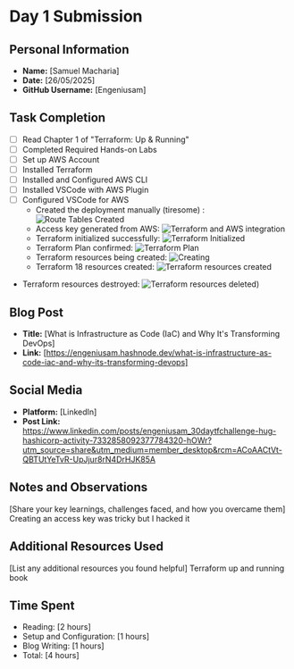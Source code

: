 # Day 1 Submission

## Personal Information
- **Name:** [Samuel Macharia]
- **Date:** [26/05/2025]
- **GitHub Username:** [Engeniusam]

## Task Completion
- [ ] Read Chapter 1 of "Terraform: Up & Running"
- [ ] Completed Required Hands-on Labs
- [ ] Set up AWS Account
- [ ] Installed Terraform
- [ ] Installed and Configured AWS CLI
- [ ] Installed VSCode with AWS Plugin
- [ ] Configured VSCode for AWS
  - Created the deployment manually (tiresome) : ![Route Tables Created](https://github.com/user-attachments/assets/872a0629-1213-46b1-a340-71ca47fe6922)
  - Access key generated from AWS: ![Terraform and AWS integration](https://github.com/user-attachments/assets/2c645c8d-f109-4145-b1ed-611975969cd0)
  - Terraform initialized successfully: ![Terraform Initialized](https://github.com/user-attachments/assets/89765a51-5671-4bec-bd95-ff4aa84275bb)
  - Terraform Plan confirmed: ![Terraform Plan](https://github.com/user-attachments/assets/23814508-aad3-4ac6-b23f-a969d1005a1f)
  - Terraform resources being created: ![Creating](https://github.com/user-attachments/assets/04396f94-99d4-4393-a7a5-e0ccdb4398ee)
  - Terraform 18 resources created: ![Terraform resources created](https://github.com/user-attachments/assets/c04f4d97-ac39-4f39-bf7c-7b92d4bd5de0)
- Terraform resources destroyed: ![Terraform resources deleted)](https://github.com/user-attachments/assets/691baa8f-3e82-45de-9b63-d11dea311443)

## Blog Post
- **Title:** [What is Infrastructure as Code (IaC) and Why It's Transforming DevOps]
- **Link:** [https://engeniusam.hashnode.dev/what-is-infrastructure-as-code-iac-and-why-its-transforming-devops]

## Social Media
- **Platform:** [LinkedIn]
- **Post Link:** https://www.linkedin.com/posts/engeniusam_30daytfchallenge-hug-hashicorp-activity-7332858092377784320-hOWr?utm_source=share&utm_medium=member_desktop&rcm=ACoAACtVt-QBTUtYeTvR-UpJjur8rN4DrHJK85A

## Notes and Observations
[Share your key learnings, challenges faced, and how you overcame them]
Creating an access key was tricky but I hacked it

## Additional Resources Used
[List any additional resources you found helpful]
Terraform up and running book

## Time Spent
- Reading: [2 hours]
- Setup and Configuration: [1 hours]
- Blog Writing: [1 hours]
- Total: [4 hours]


